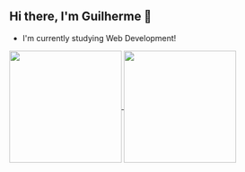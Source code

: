 ## Hi there, I'm Guilherme 👋

- I'm currently studying Web Development!

<a href="https://github.com/GuilhermeFiedler/github-readme-stats">
 <img height=200 align="center" src="https://github-readme-stats.vercel.app/api?username=GuilhermeFiedler&show_icons=true&theme=dark&hide_rank=true" />
<img height=200 align="center" src="https://github-readme-stats.vercel.app/api/top-langs/?username=GuilhermeFiedler&layout=donut&theme=dark" />
</a>

<!--
**GuilhermeFiedler/GuilhermeFiedler** is a ✨ _special_ ✨ repository because its `README.md` (this file) appears on your GitHub profile.

![Guilherme's GitHub stats](https://github-readme-stats.vercel.app/api?username=GuilhermeFiedler&show_icons=true&theme=tokyonight)
![Top Langs](https://github-readme-stats.vercel.app/api/top-langs/?username=GuilhermeFiedler&layout=donut&theme=tokyonight)

Here are some ideas to get you started:

- 🔭 I’m currently working on ...
- 🌱 I’m currently learning ...
- 👯 I’m looking to collaborate on ...
- 🤔 I’m looking for help with ...
- 💬 Ask me about ...
- 📫 How to reach me: ...
- 😄 Pronouns: ...
- ⚡ Fun fact: ...
-->
